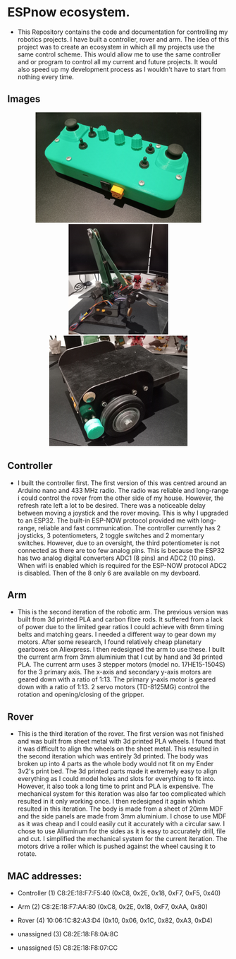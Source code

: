 ESPnow ecosystem. 
=======
* This Repository contains the code and documentation for controlling my robotics projects. I have built a controller, rover and arm. The idea of this project was to create an ecosystem in which all my projects use the same control scheme. This would allow me to use the same controller and or program to control all my current and future projects. It would also speed up my development process as I wouldn't have to start from nothing every time. 

Images
-----------
<p align="center">
  <img src="assets/controller.png" alt="Image of Controller" height="250"/>
   <img src="assets/arm.png" alt="Image of Arm" height="250"  />
   <img src="assets/rover.png" alt="Image of Rover" height="250"  />
</p>
 
Controller
-----------
* I built the controller first. The first version of this was centred around an Arduino nano and 433 MHz radio. The radio was reliable and long-range i could control the rover from the other side of my house. However, the refresh rate left a lot to be desired. There was a noticeable delay between moving a joystick and the rover moving. This is why I upgraded to an ESP32. The built-in ESP-NOW protocol provided me with long-range, reliable and fast communication. The controller currently has 2 joysticks, 3 potentiometers, 2 toggle switches and 2 momentary switches. However, due to an oversight, the third potentiometer is not connected as there are too few analog pins. This is because the ESP32 has two analog digital converters ADC1 (8 pins) and ADC2 (10 pins). When wifi is enabled which is required for the ESP-NOW protocol ADC2 is disabled. Then of the 8 only 6 are available on my devboard. 

 Arm
-----------
* This is the second iteration of the robotic arm. The previous version was built from 3d printed PLA and carbon fibre rods. It suffered from a lack of power due to the limited gear ratios I could achieve with 6mm timing belts and matching gears. I needed a different way to gear down my motors. After some research, I found relatively cheap planetary gearboxes on Aliexpress. I then redesigned the arm to use these. I built the current arm from 3mm aluminium that I cut by hand and 3d printed PLA. The current arm uses 3 stepper motors (model no. 17HE15-1504S) for the 3 primary axis. The x-axis and secondary y-axis motors are geared down with a ratio of 1:13. The primary y-axis motor is geared down with a ratio of 1:13. 2 servo motors (TD-8125MG) control the rotation and opening/closing of the gripper. 

Rover
-----------
* This is the third iteration of the rover. The first version was not finished and was built from sheet metal with 3d printed PLA wheels. I found that it was difficult to align the wheels on the sheet metal. This resulted in the second iteration which was entirely 3d printed. The body was broken up into 4 parts as the whole body would not fit on my Ender 3v2's print bed. The 3d printed parts made it extremely easy to align everything as I could model holes and slots for everything to fit into. However, it also took a long time to print and PLA is expensive. The mechanical system for this iteration was also far too complicated which resulted in it only working once. I then redesigned it again which resulted in this iteration. The body is made from a sheet of 20mm MDF and the side panels are made from 3mm aluminium. I chose to use MDF as it was cheap and I could easily cut it accurately with a circular saw. I chose to use Aliuminum for the sides as it is easy to accurately drill, file and cut. I simplified the mechanical system for the current iteration. The motors drive a roller which is pushed against the wheel causing it to rotate. 


MAC addresses:
-----------
* Controller (1) C8:2E:18:F7:F5:40    (0xC8, 0x2E, 0x18, 0xF7, 0xF5, 0x40)
* Arm        (2) C8:2E:18:F7:AA:80    (0xC8, 0x2E, 0x18, 0xF7, 0xAA, 0x80)
* Rover      (4) 10:06:1C:82:A3:D4    (0x10, 0x06, 0x1C, 0x82, 0xA3, 0xD4)

* unassigned (3) C8:2E:18:F8:0A:8C
* unassigned (5) C8:2E:18:F8:07:CC


